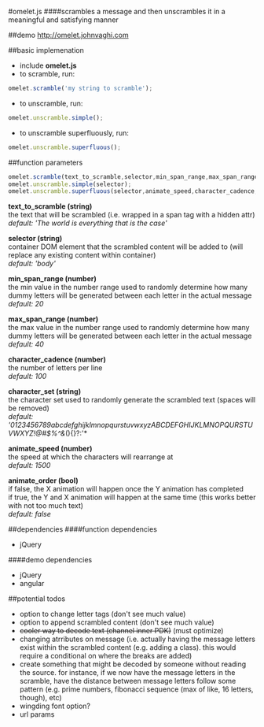 #omelet.js
####scrambles a message and then unscrambles it in a meaningful and satisfying manner

##demo
http://omelet.johnvaghi.com

##basic implemenation
- include **omelet.js**
- to scramble, run:
```javascript
omelet.scramble('my string to scramble');
```
- to unscramble, run:
```javascript
omelet.unscramble.simple();
```
- to unscramble superfluously, run:
```javascript
omelet.unscramble.superfluous();
```

##function parameters
```javascript
omelet.scramble(text_to_scramble,selector,min_span_range,max_span_range,character_cadence,character_set);
omelet.unscramble.simple(selector);
omelet.unscramble.superfluous(selector,animate_speed,character_cadence,animate_order); 
```
**text_to_scramble (string)**  
the text that will be scrambled (i.e. wrapped in a span tag with a hidden attr)  
*default: 'The world is everything that is the case'*

**selector (string)**  
container DOM element that the scrambled content will be added to (will replace any existing content within container)  
*default: 'body'*

**min_span_range (number)**  
the min value in the number range used to randomly determine how many dummy letters will be generated between each letter in the actual message  
*default: 20*

**max_span_range (number)**  
the max value in the number range used to randomly determine how many dummy letters will be generated between each letter in the actual message  
*default: 40*

**character_cadence (number)**  
the number of letters per line  
*default: 100*

**character_set (string)**  
the character set used to randomly generate the scrambled text (spaces will be removed)  
*default:  '0123456789abcdefghijklmnopqurstuvwxyzABCDEFGHIJKLMNOPQURSTUVWXYZ!@#$%^&*(){}?:'*

**animate_speed (number)**  
the speed at which the characters will rearrange at  
*default:  1500*

**animate_order (bool)**  
if false, the X animation will happen once the Y animation has completed  
if true, the Y and X animation will happen at the same time (this works better with not too much text)  
*default:  false*

##dependencies
####function dependencies
- jQuery

####demo dependencies
- jQuery
- angular

##potential todos
- option to change letter tags (don't see much value)
- option to append scrambled content (don't see much value)
- ~~cooler way to decode text (channel inner PDK)~~ (must optimize)
- changing atrributes on message (i.e. actually having the message letters exist within the scrambled content (e.g. adding a class). this would require a conditional on where the breaks are added)
- create something that might be decoded by someone without reading the source. for instance, if we now have the message letters in the scramble, have the distance between message letters follow some pattern (e.g. prime numbers, fibonacci sequence (max of like, 16 letters, though), etc)
- wingding font option?
- url params
